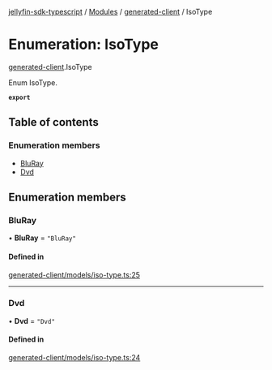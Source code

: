 [jellyfin-sdk-typescript](../README.md) / [Modules](../modules.md) / [generated-client](../modules/generated_client.md) / IsoType

# Enumeration: IsoType

[generated-client](../modules/generated_client.md).IsoType

Enum IsoType.

**`export`**

## Table of contents

### Enumeration members

- [BluRay](generated_client.IsoType.md#bluray)
- [Dvd](generated_client.IsoType.md#dvd)

## Enumeration members

### BluRay

• **BluRay** = `"BluRay"`

#### Defined in

[generated-client/models/iso-type.ts:25](https://github.com/thornbill/jellyfin-sdk-typescript/blob/b0f5501/src/generated-client/models/iso-type.ts#L25)

___

### Dvd

• **Dvd** = `"Dvd"`

#### Defined in

[generated-client/models/iso-type.ts:24](https://github.com/thornbill/jellyfin-sdk-typescript/blob/b0f5501/src/generated-client/models/iso-type.ts#L24)
